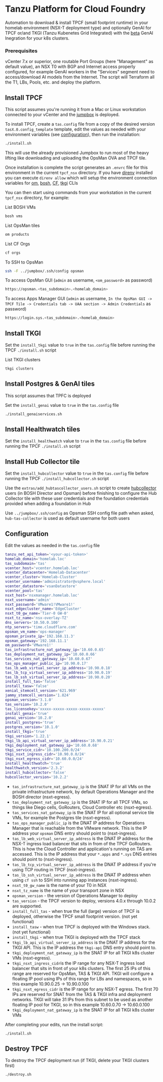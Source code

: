 # Tanzu Platform for Cloud Foundry
Automation to download & install TPCF (small footprint runtime) in your homelab environment (NSX-T deployment type) and optionally GenAI for TPCF or/and TKGI (Tanzu Kubenetes Grid Integrated) with the [beta] GenAI Inegration for your k8s clusters. 

### Prerequisites
vCenter 7.x or superior, one routable Port Groups (here "Management" as default value), an NSX T0 with BGP and Internet access properly configured, for example GenAI workers in the "Services" segment need to access/download AI models from the Internet. The script will Terraform all the T1, LBs, Pools, etc. and deploy the platform.

## Install TPCF
This script assumes you're running it from a Mac or Linux workstation connected
to your vCenter and the [jumpbox] is deployed.

To install TPCF, create a `tas.config` file from a copy of the desired version `tasX.0.config_template` template, edit the values as needed with your environment variables (see [configuration]), then run the installation:

```sh
./install.sh
```

This will use the already provisioned Jumpbox to run most of the heavy lifting
like downloading and uploading the OpsMan OVA and TPCF tile.

Once installation is complete the script generates an `.envrc` file for this
environment in the current `tpcf_nsx` directory. If you have [direnv] installed
you can execute `direnv allow` which will setup the environment connection
variables for [om], [bosh], [CF], [tkgi] CLIs

You can then start using commands from your workstation in the current `tpcf_nsx` directory, for example:

List BOSH VMs
```sh
bosh vms
```

List OpsMan tiles
```sh
om products
```

List CF Orgs
```sh
cf orgs
```

To SSH to OpsMan
```sh
ssh -F ../jumpbox/.ssh/config opsman
```

To access OpsMan GUI (`admin` as username, `<om_password>` as password)
```sh
https://opsman.<tas_subdomain>.<homelab_domain>
```

To access Apps Manager GUI (`admin` as username, `In the OpsMan GUI -> TPCF Tile -> Credentials tab -> UAA section -> Admin Credentials` as password)
```sh
https://login.sys.<tas_subdomain>.<homelab_domain>
```

## Install TKGI
Set the `install_tkgi` value to `true` in the `tas.config` file before running the TPCF `./install.sh` script

List TKGI clusters
```sh
tkgi clusters
```

## Install Postgres & GenAI tiles
This script assumes that TPFC is deployed

Set the `install_genai` value to `true` in the `tas.config` file

```sh
./install_genaiservices.sh
```

## Install Healthwatch tiles
Set the `install_healthwatch` value to `true` in the `tas.config` file before running the TPCF `./install.sh` script


## Install Hub Collector tile
Set the `install_hubcollector` value to `true` in the `tas.config` file before running the TPCF `./install_hubcollector.sh` script

Use the `extras/add_hubtascollector_users.sh` script to create [hubcollector] users (in BOSH Director and Opsman) before finishing to configure the Hub Collector tile with these user credentials and the foundation credentials provided when adding a foundation in Hub

Use `../jumpbox/.ssh/config` as Opsman SSH config file path when asked, `hub-tas-collector` is used as default username for both users


## Configuration
Edit the values as needed in the `tas.config` file

```sh
tanzu_net_api_token='<your-api-token>'
homelab_domain='homelab.loc'
tas_subdomain='tas'
vcenter_host='vcenter.homelab.loc'
vcenter_datacenter='Homelab-Datacenter'
vcenter_cluster='Homelab-Cluster'
vcenter_username='administrator@vsphere.local'
vcenter_datastore='vsanDatastore'
vcenter_pool='tas'
nsxt_host='nsxmanager.homelab.loc'
nsxt_username='admin'
nsxt_password='VMware1!VMware1!'
nsxt_edgecluster_name='EdgeCluster'
nsxt_t0_gw_name='Tier-0 GW-0'
nsxt_tz_name='nsx-overlay-TZ'
dns_servers='10.50.0.100'
ntp_servers='time.cloudflare.com'
opsman_vm_name='ops-manager'
opsman_private_ip='192.168.11.3'
opsman_gateway='192.168.11.1'
om_password='VMware1!'
tas_infrastructure_nat_gateway_ip='10.60.0.65'
tas_deployment_nat_gateway_ip='10.60.0.66'
tas_services_nat_gateway_ip='10.60.0.67'
tas_ops_manager_public_ip='10.90.0.17'
tas_lb_web_virtual_server_ip_address='10.90.0.18'
tas_lb_tcp_virtual_server_ip_address='10.90.0.19'
tas_lb_ssh_virtual_server_ip_address='10.90.0.20'
install_full_tas='false'
install_tasw='false'
xenial_stemcell_version='621.969'
jammy_stemcell_version='1.824'
opsman_version='3.1.0'
tas_version='10.2.0'
tas_licensekey='xxxxx-xxxxx-xxxxx-xxxxx-xxxxx'
install_genai='true'
genai_version='10.2.0'
install_postgres='true'
postgres_version='10.1.0'
install_tkgi='true'
tkgi_version='1.22.1'
tkgi_lb_api_virtual_server_ip_address='10.90.0.21'
tkgi_deployment_nat_gateway_ip='10.60.0.68'
tkgi_service_cidr='10.100.200.0/24'
tkgi_nsxt_ingress_cidr='10.90.0.0/24'
tkgi_nsxt_egress_cidr='10.60.0.0/24'
install_healthwatch='true'
healthwatch_version='2.3.2'
install_hubcollector='false'
hubcollector_version='10.2.2'
```

- `tas_infrastructure_nat_gateway_ip` is the SNAT IP for all VMs on the private infrastructure network,
by default Operations Manager and the BOSH director (nsxt-egress).
- `tas_deployment_nat_gateway_ip` is the SNAT IP for all TPCF VMs, so things like Diego cells, GoRouters,
Cloud Controller etc (nsxt-egress).
- `tas_services_nat_gateway_ip` is the SNAT IP for all optional service tile VMs, for example the Postgres tile (nsxt-egress).
- `tas_ops_manager_public_ip` is the DNAT IP address for Operations Manager that is reachable from
the VMware network. This is the IP address your `opsman` DNS entry should point to (nsxt-ingress).
- `tas_lb_web_virtual_server_ip_address` is the DNAT IP address for the NSX-T ingress load balancer that
sits in from of the TPCF GoRouters. This is how the Cloud Controller and application's running on TAS are accessed.
This is the IP address that your `*.apps` and `*.sys` DNS entries should point to (nsxt-ingress).
- `tas_lb_tcp_virtual_server_ip_address` is the DNAT IP address if you're using TCP routing in TPCF (nsxt-ingress).
- `tas_lb_ssh_virtual_server_ip_address` is the DNAT IP address when using `cf ssh` to SSH into running app instances (nsxt-ingress).
- `nsxt_t0_gw_name` is the name of your T0 in NSX
- `nsxt_tz_name` is the name of your transport zone in NSX
- `opsman_version` - the version of Operations Manager to deploy
- `tas_version` - the TPCF version to deploy, versions 4.0.x through 10.0.2 are supported.
- `install_full_tas` - when true the full (large) version of TPCF is deployed, otherwise the TPCF small footprint version. (not yet functional)
- `install_tasw` - when true TPCF is deployed with the Windows stack. (not yet functional)
- `install_tkgi` - when true TKGI is deployed with the TPCF stack
- `tkgi_lb_api_virtual_server_ip_address` is the DNAT IP address for the TKGI API. This is the IP address
the `tkgi-api` DNS entry should point to.
- `tkgi_deployment_nat_gateway_ip` is the SNAT IP for all TKGI k8s cluster VMs (nsxt-egress).
- `tkgi_nsxt_ingress_cidr`is the IP range for any NSX-T ingress load balancer that sits in front of
your k8s clusters. The first 25 IPs of this range are reserved for OpsMan, TAS & TKGI API.
TKGI will configure a floating IP pool using IPs of this range for LBs and namespaces, so in this example 10.90.0.25 -> 10.90.0.100
- `tkgi_nsxt_egress_cidr` is the IP range for any NSX-T egress. The first 70 IPs are reserved for SNAT from the TAS & TKGI infra and deployment networks.
TKGI will take 31 IPs from this subnet to be used as another floating IP pool for TKGI, so in this example 10.60.0.70 -> 10.60.0.100
- `tkgi_deployment_nat_gateway_ip` is the SNAT IP for all TKGI k8s cluster VMs

After completing your edits, run the install script:
```bash
./install.sh
```

## Destroy TPCF

To destroy the TPCF deployment run (if TKGI,  delete your TKGI clusters first)

```bash
./destroy.sh
```

[direnv]: https://direnv.net/
[om]: https://techdocs.broadcom.com/us/en/vmware-tanzu/platform/tanzu-operations-manager/3-0/tanzu-ops-manager/install-cli.html
[bosh]: https://bosh.io/docs/cli-v2-install/
[CF]: https://docs.cloudfoundry.org/cf-cli/install-go-cli.html
[tkgi]: https://techdocs.broadcom.com/us/en/vmware-tanzu/standalone-components/tanzu-kubernetes-grid-integrated-edition/1-20/tkgi/installing-cli.html
[jumpbox]: ../jumpbox/README.md
[configuration]: #configuration
[beta]: https://techdocs.broadcom.com/us/en/vmware-tanzu/platform-services/genai-on-tanzu-platform-for-cloud-foundry/10-0/ai-cf/tutorials-tkgi.html
[hubcollector]: https://techdocs.broadcom.com/us/en/vmware-tanzu/platform/tanzu-hub/10-2/tnz-hub/foundations-connect-foundation.html#get-creds